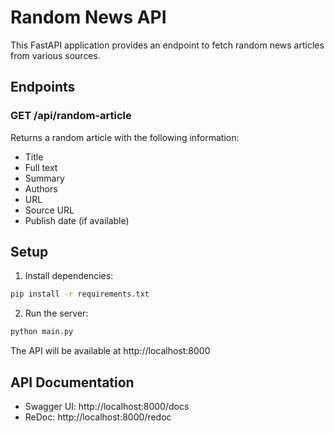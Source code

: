 # Random News API

This FastAPI application provides an endpoint to fetch random news articles from various sources.

## Endpoints

### GET /api/random-article

Returns a random article with the following information:
- Title
- Full text
- Summary
- Authors
- URL
- Source URL
- Publish date (if available)

## Setup

1. Install dependencies:
```bash
pip install -r requirements.txt
```

2. Run the server:
```bash
python main.py
```

The API will be available at http://localhost:8000

## API Documentation

- Swagger UI: http://localhost:8000/docs
- ReDoc: http://localhost:8000/redoc